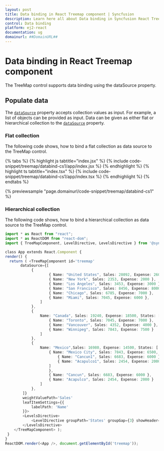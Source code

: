 ```yaml
---
layout: post
title: Data binding in React Treemap component | Syncfusion
description: Learn here all about Data binding in Syncfusion React Treemap component of Syncfusion Essential JS 2 and more.
control: Data binding 
platform: ej2-react
documentation: ug
domainurl: ##DomainURL##
---
```


# Data binding in React Treemap component

The TreeMap control supports data binding using the dataSource property.

## Populate data

The [`dataSource`](https://ej2.syncfusion.com/react/documentation/api/treemap/#datasource) property accepts collection values as input. For example, a list of objects can be provided as input. Data can be given as either flat or hierarchical collection to the [`dataSource`](https://ej2.syncfusion.com/react/documentation/api/treemap/#datasource) property.

<!-- markdownlint-disable MD036 -->

### Flat collection

The following code shows, how to bind a flat collection as data source to the TreeMap control.

{% tabs %}
{% highlight js tabtitle="index.jsx" %}
{% include code-snippet/treemap/databind-cs1/app/index.jsx %}
{% endhighlight %}
{% highlight ts tabtitle="index.tsx" %}
{% include code-snippet/treemap/databind-cs1/app/index.tsx %}
{% endhighlight %}
{% endtabs %}

 {% previewsample "page.domainurl/code-snippet/treemap/databind-cs1" %}

### Hierarchical collection

The following code shows, how to bind a hierarchical collection as data source to the TreeMap control.

<!-- markdownlint-disable MD010 -->


```ts
import * as React from "react";
import * as ReactDOM from "react-dom";
import { TreeMapComponent, LevelDirective, LevelsDirective } from '@syncfusion/ej2-react-treemap';

class App extends React.Component {
render() {
  return ( <TreeMapComponent id='treemap'
       dataSource={[
            {
                    { Name: "United States", Sales: 28092, Expense: 26000, States: [
                    { Name: "New York", Sales: 2353, Expense: 2000 },
                    { Name: "Los Angeles", Sales: 3453, Expense: 3000 },
                    { Name: "San Francisco", Sales: 8456, Expense: 8000 },
                    { Name: "Chicago", Sales: 6785, Expense: 7000 },
                    { Name: "Miami", Sales: 7045, Expense: 6000 },
                ]
            },
            {
                Name: "Canada", Sales: 19240, Expense: 18500, States: [
                    { Name: "Toronto", Sales: 7045, Expense: 7000 },
                    { Name: "Vancouver", Sales: 4352, Expense: 4000 },
                    { Name: "Winnipeg", Sales: 7843, Expense: 7500 }
                ]
            },
            {
                Name: "Mexico",Sales: 16980, Expense: 14500, States: [
                    { Name: "Mexico City", Sales: 7843, Expense: 6500, States1: [
                        { Name: "Cancun1", Sales: 6683, Expense: 6000 },
                        { Name: "Acapulco1", Sales: 2454, Expense: 2000 }
                    ]
                    },
                    { Name: "Cancun", Sales: 6683, Expense: 6000 },
                    { Name: "Acapulco", Sales: 2454, Expense: 2000 }
                ]
            },
        ]}
        weightValuePath='Sales'
        leafItemSettings={{
            labelPath: 'Name'
        }}>
        <LevelsDirective>
            <LevelDirective groupPath='States' groupGap={3} showHeader={true} headerHeight={25} showLabels={true} headerTemplate='headertemplate' labelTemplate: 'labeltemplate' />
        </LevelsDirective>
    </TreeMapComponent> );
 }
}
ReactDOM.render(<App />, document.getElementById('treemap'));
```

